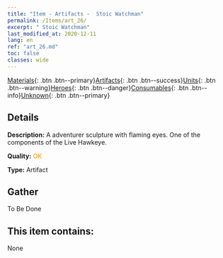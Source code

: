 ```yaml
---
title: "Item - Artifacts -  Stoic Watchman"
permalink: /Items/art_26/
excerpt: " Stoic Watchman"
last_modified_at: 2020-12-11
lang: en
ref: "art_26.md"
toc: false
classes: wide
---
```

 [Materials](/Items/){: .btn .btn--primary}[Artifacts](/Items/Artifacts/){: .btn .btn--success}[Units](/Items/Units/){: .btn .btn--warning}[Heroes](/Items/Heroes/){: .btn .btn--danger}[Consumables](/Items/Consumables/){: .btn .btn--info}[Unknown](/Items/Unknown/){: .btn .btn--primary}

## Details
 **Description:** A adventurer sculpture with flaming eyes. One of the components of the Live Hawkeye.

 **Quality:** <span style="color: #FF8C00">OK</span>

 **Type:** Artifact

## Gather

  To Be Done

## This item contains:

  None

